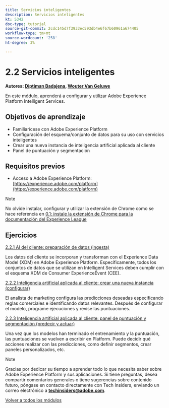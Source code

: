 ```yaml
---
title: Servicios inteligentes
description: Servicios inteligentes
kt: 5342
doc-type: tutorial
source-git-commit: 2cdc145d7f3933ec593db4e6f67b60961a674405
workflow-type: tm+mt
source-wordcount: '258'
ht-degree: 3%

---
```


# 2.2 Servicios inteligentes

**Autores: [Diptiman Badajena](https://www.linkedin.com/in/diptiman-badajena-1b178019/), [Wouter Van Geluwe](https://www.linkedin.com/in/woutervangeluwe/)**

En este módulo, aprenderá a configurar y utilizar Adobe Experience Platform Intelligent Services.

## Objetivos de aprendizaje

- Familiarícese con Adobe Experience Platform
- Configuración del esquema/conjunto de datos para su uso con servicios inteligentes
- Crear una nueva instancia de inteligencia artificial aplicada al cliente
- Panel de puntuación y segmentación

## Requisitos previos

- Acceso a Adobe Experience Platform: [https://experience.adobe.com/platform](https://experience.adobe.com/platform)

>[!NOTE]
>
>No olvide instalar, configurar y utilizar la extensión de Chrome como se hace referencia en [0.1: instale la extensión de Chrome para la documentación del Experience League](../../gettingstarted/gettingstarted/ex1.md)

## Ejercicios

[2.2.1 AI del cliente: preparación de datos (ingesta)](./ex1.md)

Los datos del cliente se incorporan y transforman con el Experience Data Model (XDM) en Adobe Experience Platform. Específicamente, todos los conjuntos de datos que se utilizan en Intelligent Services deben cumplir con el esquema XDM de Consumer ExperienceEvent (CEE).

[2.2.2 Inteligencia artificial aplicada al cliente: crear una nueva instancia (configurar)](./ex2.md)

El analista de marketing configura las predicciones deseadas especificando reglas comerciales e identificando datos relevantes. Después de configurar el modelo, programe ejecuciones y revise las puntuaciones.

[2.2.3 Inteligencia artificial aplicada al cliente: panel de puntuación y segmentación (predecir y actuar)](./ex3.md)

Una vez que los modelos han terminado el entrenamiento y la puntuación, las puntuaciones se vuelven a escribir en Platform. Puede decidir qué acciones realizar con las predicciones, como definir segmentos, crear paneles personalizados, etc.

>[!NOTE]
>
>Gracias por dedicar su tiempo a aprender todo lo que necesita saber sobre Adobe Experience Platform y sus aplicaciones. Si tiene preguntas, desea compartir comentarios generales o tiene sugerencias sobre contenido futuro, póngase en contacto directamente con Tech Insiders, enviando un correo electrónico a **techinsiders@adobe.com**.

[Volver a todos los módulos](../../../overview.md)
